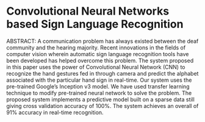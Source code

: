 # Convolutional Neural Networks based Sign Language Recognition


ABSTRACT: A communication problem has always existed between the deaf community and the hearing majority.
Recent innovations in the fields of computer vision wherein automatic sign language recognition tools have been
developed has helped overcome this problem. The system proposed in this paper uses the power of Convolutional
Neural Network (CNN) to recognize the hand gestures fed in through camera and predict the alphabet associated with
the particular hand sign in real-time. Our system uses the pre-trained Google’s Inception v3 model. We have used
transfer learning technique to modify pre-trained neural network to solve the problem. The proposed system
implements a predictive model built on a sparse data still giving cross validation accuracy of 100%. The system
achieves an overall of 91% accuracy in real-time recognition.
